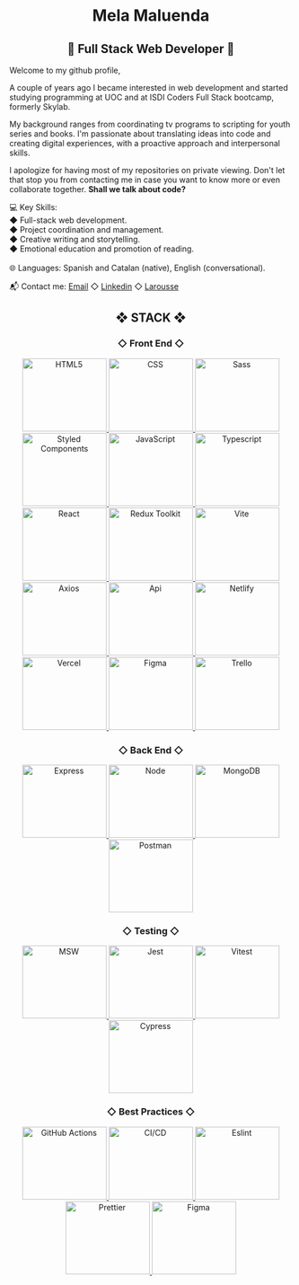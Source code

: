 <h1 align="center">Mela Maluenda</h1>
<h2 align="center">🚀 Full Stack Web Developer 🚀</h2>

Welcome to my github profile,

A couple of years ago I became interested in web development and started studying programming at UOC and at ISDI Coders Full Stack bootcamp, formerly Skylab. 

My background ranges from coordinating tv programs to scripting for youth series and books. I'm passionate about translating ideas into code and creating digital experiences, with a proactive approach and interpersonal skills.

I apologize for having most of my repositories on private viewing. Don't let that stop you from contacting me in case you want to know more or even collaborate together. <strong>Shall we talk about code?</strong>

<div>
💻 Key Skills:
 <br>
◆ Full-stack web development.
   <br>
◆ Project coordination and management.
   <br>
◆ Creative writing and storytelling. 
   <br>
◆ Emotional education and promotion of reading.
   <br>
   <br>
🌐 Languages: Spanish and Catalan (native), English (conversational).
</div>

📬 Contact me: [Email](mailto:maluenda.mela@gmail.com)  ◇   [Linkedin](https://www.linkedin.com/in/melamaluenda/)  ◇   [Larousse](https://www.larousse.es/autor/mela-maluenda/)

<div align="center">
<h2> ❖ STACK ❖ </h2>
<h3> ◇ Front End ◇ </h3>
<p> 
 <a href="https://html.spec.whatwg.org/multipage/" rel="noreferrer"> <img src="https://i.ibb.co/8X7WKfp/HTML5.png" alt="HTML5" width="150" height="130"/> </a>
 <a href="https://www.w3.org/TR/CSS22/" rel="noreferrer"> <img src="https://i.ibb.co/WBk5vQ0/CSS.png" alt="CSS" width="150" height="130"/> </a> 
 <a href="https://sass-lang.com/documentation/" rel="noreferrer"> <img src="https://i.ibb.co/9wDKYrz/SASS.png" alt="Sass" width="150" height="130"/> </a>
 <a href="https://styled-components.com/" rel="noreferrer"> <img src="https://i.ibb.co/SPz7qrZ/STYLED-COMPONENTS.png" alt="Styled Components" width="150" height="130"/> </a>
 <a href="https://developer.mozilla.org/en-US/docs/Web/JavaScript/Guide" rel="noreferrer"> <img src="https://i.ibb.co/R0XYFV7/JAVASCRIPT.png" alt="JavaScript" width="150" height="130"/> </a>
 <a href="https://www.typescriptlang.org/"> <img src="https://i.ibb.co/DQC1Lsw/TYPESCRIPT.png" alt="Typescript" width="150" height="130"/> </a> 
 <a href="https://es.react.dev/" rel="noreferrer"> <img src="https://i.ibb.co/ZhNqMzc/REACT.png" alt="React" width="150" height="130"/> </a> 
 <a href="https://redux-toolkit.js.org/" rel="noreferrer"> <img src="https://i.ibb.co/RyyD1tt/REDUX-TOOLKIT.png" alt="Redux Toolkit" width="150" height="130"/> </a>
  <a href="https://vitejs.dev/" rel="noreferrer"> <img src="https://i.ibb.co/hCdWq1y/VITE.png" alt="Vite" width="150" height="130"/> </a>
 <a href="https://axios-http.com/es/docs/intro" rel="noreferrer"> <img src="https://i.ibb.co/wJg5YQB/AXIOS.png" alt="Axios" width="150" height="130"/> </a>
 <a href="https://docs.github.com/es/rest" rel="noreferrer"> <img src="https://i.ibb.co/KrpxkXy/API-REST.png" alt="Api" width="150" height="130"/> </a>
 <a href="https://www.netlify.com/" rel="noreferrer"> <img src="https://i.ibb.co/XybwRHn/NETLIFY.png" alt="Netlify" width="150" height="130"/> </a>
 <a href="https://vercel.com/" rel="noreferrer"> <img src="https://i.ibb.co/jL3d949/VERCEL-C.png" alt="Vercel" width="150" height="130"/> </a>
 <a href="https://www.figma.com/" rel="noreferrer"> <img src="https://i.ibb.co/6mNd8Rs/FIGMA.png" alt="Figma" width="150" height="130"/> </a>
 <a href="https://trello.com/es" rel="noreferrer"> <img src="https://i.ibb.co/S7nVsJk/TRELLO.png" alt="Trello" width="150" height="130"/> </a> 
</p>
 <h3> ◇ Back End ◇ </h3>
<p>
 <a href="https://expressjs.com/" rel="noreferrer"> <img src="https://i.ibb.co/wdWn2mM/EXPRESS.png" alt="Express" width="150" height="130"/> </a>
 <a href="https://nodejs.org/en" rel="noreferrer"> <img src="https://i.ibb.co/1Z4njyN/NODE-JS.png" alt="Node" width="150" height="130"/> </a>
 <a href="https://www.mongodb.com/es" rel="noreferrer"> <img src="https://i.ibb.co/n15CqtL/MONGO-DB.png" alt="MongoDB" width="150" height="130"/> </a>
 <a href="https://www.postman.com/" rel="noreferrer"> <img src="https://i.ibb.co/hsc6kCF/POSTMAN.png" alt="Postman" width="150" height="130"/> </a>
</p>
 <h3> ◇ Testing ◇ </h3>
<p>
 <a href="https://mswjs.io/" rel="noreferrer"> <img src="https://i.ibb.co/kgHCKZV/MSW.png" alt="MSW" width="150" height="130"/> </a>
 <a href="https://jestjs.io/" rel="noreferrer"> <img src="https://i.ibb.co/W6q9XDv/JEST.png" alt="Jest" width="150" height="130"/> </a>
 <a href="https://vitest.dev/" rel="noreferrer"> <img src="https://i.ibb.co/92Z4BsT/VITEST.png" alt="Vitest" width="150" height="130"/> </a>
 <a href="https://docs.cypress.io/guides/end-to-end-testing/writing-your-first-end-to-end-test" rel="noreferrer"> <img src="https://i.ibb.co/LJRTZCb/CYPRESS.png" alt="Cypress" width="150" height="130"/> </a>
</p>
 <h3> ◇ Best Practices ◇ </h3>
<p>
 <a href="https://github.com/features/actions" rel="noreferrer"> <img src="https://i.ibb.co/c88zSrC/GITHUB-ACTIONS-M.png" alt="GitHub Actions" width="150" height="130"/> </a>
 <a href="https://unity.com/es/solutions/what-ci-cd" rel="noreferrer"> <img src="https://i.ibb.co/McnD325/CI-CD.png" alt="CI/CD" width="150" height="130"/> </a> 
 <a href="https://eslint.org/" rel="noreferrer"> <img src="https://i.ibb.co/KGrqhMn/ESLINT.png" alt="Eslint" width="150" height="130"/> </a>
 <a href="https://prettier.io/" rel="noreferrer"> <img src="https://i.ibb.co/RCYQbYD/PRETTIER.png" alt="Prettier" width="150" height="130"/> </a> 
 <a href="https://www.scrummanager.com/website/" rel="noreferrer"> <img src="https://i.ibb.co/9NvTGdh/scrum.png" alt="Figma" width="150" height="130"/> </a>
</p>
</div>

